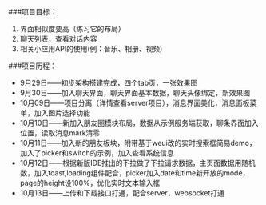 ###项目目标：
1. 界面相似度要高（练习它的布局）
2. 聊天列表，查看对话内容
3. 相关小应用API的使用(例：音乐、相册、视频)

###项目历程：
- 9月29日——初步架构搭建完成，四个tab页，一张效果图
- 9月30日——加入聊天界面，聊天界面基本数据，聊天头像绑定，新效果图
- 10月09日——项目分离（详情查看server项目），消息界面美化，消息面板菜单，加入图片选择功能
- 10月10日——新加入朋友圈模块布局，数据从示例服务端获取，聊条界面加入位置，读取消息mark清零
- 10月11日——加入新的朋友板块，附带基于weui改的实时搜索框简易demo，加入了picker和switch的示例，加入查看系统信息
- 10月12日——根据新版IDE推出的下拉做了下拉请求数据，主页面数据用随机数，加入toast,loading组件配合，picker加入date和time新开放的mode，page的height设100%，优化实时文本输入框
- 10月13日——上传和下载接口打通，配合server，websocket打通